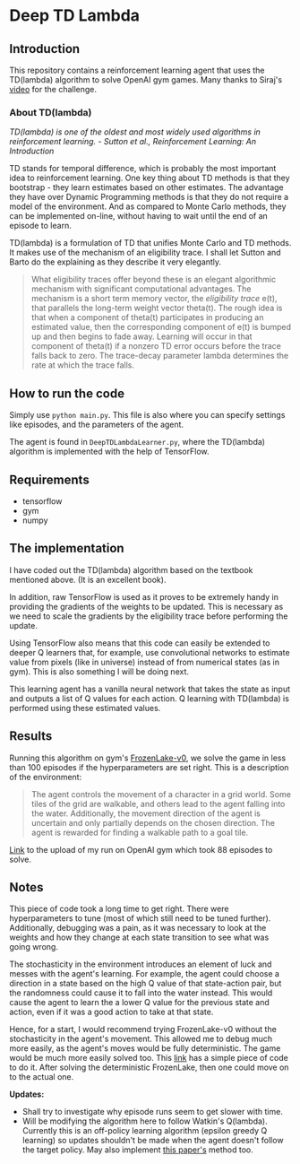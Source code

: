 # Deep TD Lambda
## Introduction
This repository contains a reinforcement learning agent that uses the TD(lambda) algorithm to solve OpenAI gym games. Many thanks to Siraj's [video](https://www.youtube.com/watch?v=79pmNdyxEGo) for the challenge.

### About TD(lambda)
*TD(lambda) is one of the oldest and most widely used algorithms in reinforcement learning. - Sutton et al., Reinforcement Learning: An Introduction*

TD stands for temporal difference, which is probably the most important idea to reinforcement learning. One key thing about TD methods is that they bootstrap - they learn estimates based on other estimates. The advantage they have over Dynamic Programming methods is that they do not require a model of the environment. And as compared to Monte Carlo methods, they can be implemented on-line, without having to wait until the end of an episode to learn.

TD(lambda) is a formulation of TD that unifies Monte Carlo and TD methods. It makes use of the mechanism of an eligibility trace. I shall let Sutton and Barto do the explaining as they describe it very elegantly.

> What eligibility traces offer beyond these is an elegant algorithmic mechanism with significant computational advantages. The mechanism is a short term memory vector, the *eligibility trace* e(t), that parallels the long-term weight vector theta(t). The rough idea is that when a component of theta(t) participates in producing an estimated value, then the corresponding component of e(t) is bumped up and then begins to fade away. Learning will occur in that component of theta(t) if a nonzero TD error occurs before the trace falls back to zero. The trace-decay parameter lambda determines the rate at which the trace falls.

## How to run the code
Simply use `python main.py`. This file is also where you can specify settings like episodes, and the parameters of the agent.

The agent is found in `DeepTDLambdaLearner.py`, where the TD(lambda) algorithm is implemented with the help of TensorFlow.

## Requirements
* tensorflow
* gym
* numpy

## The implementation
I have coded out the TD(lambda) algorithm based on the textbook mentioned above. (It is an excellent book).

In addition, raw TensorFlow is used as it proves to be extremely handy in providing the gradients of the weights to be updated. This is necessary as we need to scale the gradients by the eligibility trace before performing the update.

Using TensorFlow also means that this code can easily be extended to deeper Q learners that, for example, use convolutional networks to estimate value from pixels (like in universe) instead of from numerical states (as in gym). This is also something I will be doing next.

This learning agent has a vanilla neural network that takes the state as input and outputs a list of Q values for each action. Q learning with TD(lambda) is performed using these estimated values.

## Results
Running this algorithm on gym's [FrozenLake-v0](https://gym.openai.com/envs/FrozenLake-v0), we solve the game in less than 100 episodes if the hyperparameters are set right. This is a description of the environment:

> The agent controls the movement of a character in a grid world. Some tiles of the grid are walkable, and others lead to the agent falling into the water. Additionally, the movement direction of the agent is uncertain and only partially depends on the chosen direction. The agent is rewarded for finding a walkable path to a goal tile.

[Link](https://gym.openai.com/evaluations/eval_OyMhE4BARAmQDY8ixyZALQ) to the upload of my run on OpenAI gym which took 88 episodes to solve.

## Notes
This piece of code took a long time to get right. There were hyperparameters to tune (most of which still need to be tuned further). Additionally, debugging was a pain, as it was necessary to look at the weights and how they change at each state transition to see what was going wrong. 

The stochasticity in the environment introduces an element of luck and messes with the agent's learning. For example, the agent could choose a direction in a state based on the high Q value of that state-action pair, but the randomness could cause it to fall into the water instead. This would cause the agent to learn the a lower Q value for the previous state and action, even if it was a good action to take at that state.

Hence, for a start, I would recommend trying FrozenLake-v0 without the stochasticity in the agent's movement. This allowed me to debug much more easily, as the agent's moves would be fully deterministic. The game would be much more easily solved too. This [link](https://github.com/openai/gym/issues/565) has a simple piece of code to do it. After solving the deterministic FrozenLake, then one could move on to the actual one.

**Updates:** 
* Shall try to investigate why episode runs seem to get slower with time.
* Will be modifying the algorithm here to follow Watkin's Q(lambda). Currently this is an off-policy learning algorithm (epsilon greedy Q learning) so updates shouldn't be made when the agent doesn't follow the target policy. May also implement [this paper's](http://proceedings.mlr.press/v32/sutton14.pdf) method too.


